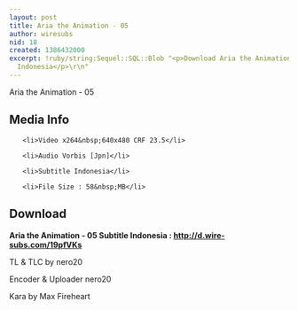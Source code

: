 ```yaml
---
layout: post
title: Aria the Animation - 05
author: wiresubs
nid: 18
created: 1386432000
excerpt: !ruby/string:Sequel::SQL::Blob "<p>Download Aria the Animation 05 Subtitle
  Indonesia</p>\r\n"
---
```

<p class="rtecenter">Aria the Animation - 05</p>

<h2>Media Info</h2>

<ul>
	<li>Video x264&nbsp;640x480 CRF 23.5</li>
	<li>Audio Vorbis [Jpn]</li>
	<li>Subtitle Indonesia</li>
	<li>File Size : 58&nbsp;MB</li>
</ul>

<h2>Download</h2>

<p><strong>Aria the Animation - 05&nbsp;</strong><strong>Subtitle Indonesia&nbsp;:&nbsp;<a href="http://d.wire-subs.com/19pfVKs">http://d.wire-subs.com/19pfVKs</a></strong></p>

<p>TL &amp; TLC by nero20<br />
Encoder &amp; Uploader nero20<br />
Kara by Max Fireheart</p>
